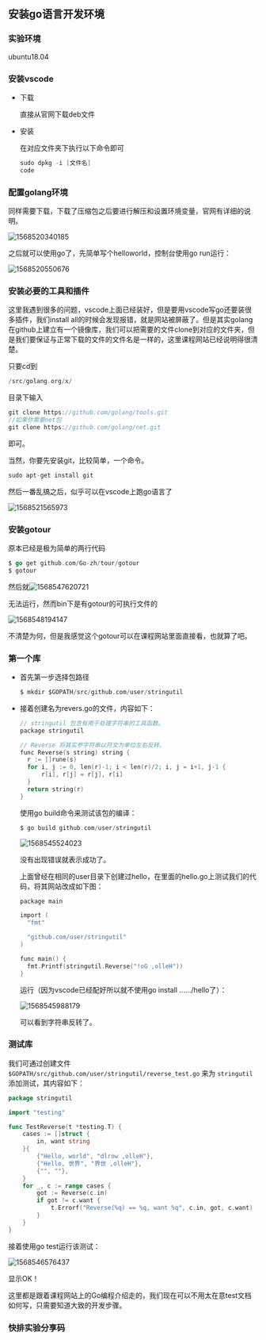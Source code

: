 ## 安装go语言开发环境

### 实验环境

ubuntu18.04

### 安装vscode

- 下载

  直接从官网下载deb文件

- 安装

  在对应文件夹下执行以下命令即可

  ```c
  sudo dpkg -i [文件名]
  code
  ```

### 配置golang环境

同样需要下载，下载了压缩包之后要进行解压和设置环境变量，官网有详细的说明。

![1568520340185](asset/1.png)

之后就可以使用go了，先简单写个helloworld，控制台使用go run运行：

![1568520550676](asset/2.png)

### 安装必要的工具和插件

这里我遇到很多的问题，vscode上面已经装好，但是要用vscode写go还要装很多插件，我们install all的时候会发现报错，就是网站被屏蔽了。但是其实golang在github上建立有一个镜像库，我们可以把需要的文件clone到对应的文件夹，但是我们要保证与正常下载的文件的文件名是一样的，这里课程网站已经说明得很清楚。

只要cd到

```go
/src/golang.org/x/
```

目录下输入

```go
git clone https://github.com/golang/tools.git
//如果你需要net包
git clone https://github.com/golang/net.git
```

即可。

当然，你要先安装git，比较简单，一个命令。

```c
sudo apt-get install git
```

然后一番乱搞之后，似乎可以在vscode上跑go语言了

![1568521565973](asset/3.png)

### 安装gotour

原本已经是极为简单的两行代码

```go
$ go get github.com/Go-zh/tour/gotour
$ gotour
```

然后就![1568547620721](asset/4.png)

无法运行，然而bin下是有gotour的可执行文件的

![1568548194147](asset/5.png)

不清楚为何，但是我感觉这个gotour可以在课程网站里面直接看，也就算了吧。

### 第一个库

- 首先第一步选择包路径	

  ```c
  $ mkdir $GOPATH/src/github.com/user/stringutil
  ```

- 接着创建名为revers.go的文件，内容如下：

  ```c
  // stringutil 包含有用于处理字符串的工具函数。
  package stringutil
  
  // Reverse 将其实参字符串以符文为单位左右反转。
  func Reverse(s string) string {
  	r := []rune(s)
  	for i, j := 0, len(r)-1; i < len(r)/2; i, j = i+1, j-1 {
  		r[i], r[j] = r[j], r[i]
  	}
  	return string(r)
  }
  ```

  使用go build命令来测试该包的编译：

  ```c
  $ go build github.com/user/stringutil
  ```

  ![1568545524023](asset/6.png)

  没有出现错误就表示成功了。

  上面曾经在相同的user目录下创建过hello，在里面的hello.go上测试我们的代码，将其网站改成如下图：

  ```c
  package main
  
  import (
  	"fmt"
  
  	"github.com/user/stringutil"
  )
  
  func main() {
  	fmt.Printf(stringutil.Reverse("!oG ,olleH"))
  }
  ```

  运行（因为vscode已经配好所以就不使用go install ....../hello了）：

  ![1568545988179](asset/7.png)

  可以看到字符串反转了。

### 测试库

我们可通过创建文件 `$GOPATH/src/github.com/user/stringutil/reverse_test.go` 来为 `stringutil` 添加测试，其内容如下：

```go
package stringutil

import "testing"

func TestReverse(t *testing.T) {
	cases := []struct {
		in, want string
	}{
		{"Hello, world", "dlrow ,olleH"},
		{"Hello, 世界", "界世 ,olleH"},
		{"", ""},
	}
	for _, c := range cases {
		got := Reverse(c.in)
		if got != c.want {
			t.Errorf("Reverse(%q) == %q, want %q", c.in, got, c.want)
		}
	}
}
```

接着使用go test运行该测试：

![1568546576437](asset/8.png)

显示OK！

这里都是跟着课程网站上的Go编程介绍走的，我们现在可以不用太在意test文档如何写，只需要知道大致的开发步骤。

### 快排实验分享码

[](http://139.9.57.167:20080/share/blurbmmd0lit3phfpeu0?secret=false)





